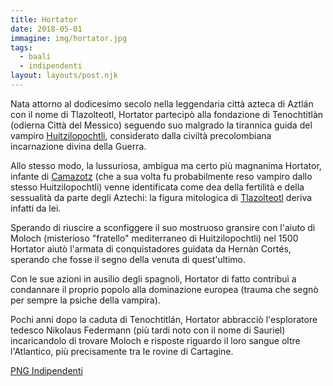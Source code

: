 ```yaml
---
title: Hortator
date: 2018-05-01
immagine: img/hortator.jpg
tags:
  - baali
  - indipendenti
layout: layouts/post.njk
---
```


Nata attorno al dodicesimo secolo nella leggendaria città azteca di Aztlán con il nome di Tlazolteotl, Hortator partecipò alla fondazione di Tenochtitlàn (odierna Città del Messico) seguendo suo malgrado la tirannica guida del vampiro [Huitzilopochtli](https://it.wikipedia.org/wiki/Huitzilopochtli), considerato dalla civiltà precolombiana incarnazione divina della Guerra.

Allo stesso modo, la lussuriosa, ambigua ma certo più magnanima Hortator, infante di [Camazotz](https://it.wikipedia.org/wiki/Camazotz) (che a sua volta fu probabilmente reso vampiro dallo stesso Huitzilopochtli) venne identificata come dea della fertilità e della sessualità da parte degli Aztechi: la figura mitologica di [Tlazolteotl](https://it.wikipedia.org/wiki/Tlazolteotl) deriva infatti da lei.

Sperando di riuscire a sconfiggere il suo mostruoso gransire con l'aiuto di Moloch (misterioso "fratello" mediterraneo di Huitzilopochtli) nel 1500 Hortator aiutò l'armata di conquistadores guidata da Hernàn Cortés, sperando che fosse il segno della venuta di quest'ultimo.

Con le sue azioni in ausilio degli spagnoli, Hortator di fatto contribuì a condannare il proprio popolo alla dominazione europea (trauma che segnò per sempre la psiche della vampira).

Pochi anni dopo la caduta di Tenochtitlán, Hortator abbracciò l'esploratore tedesco Nikolaus Federmann (più tardi noto con il nome di Sauriel) incaricandolo di trovare Moloch e risposte riguardo il loro sangue oltre l'Atlantico, più precisamente tra le rovine di Cartagine.

<a href="http://xabacadabra.com/cursed-legacy/png-indipendenti.html" class="button back">PNG Indipendenti</a>